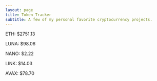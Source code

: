 ```yaml
---
layout: page
title: Token Tracker
subtitle: A few of my personal favorite cryptocurrency projects.
---
```


<!--BEGINCRYPTOINPUT-->
ETH: $2751.13

LUNA: $98.06

NANO: $2.22

LINK: $14.03

AVAX: $78.70

<!--ENDCRYPTOINPUT-->
